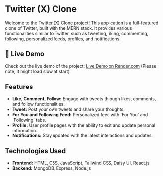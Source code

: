 # Twitter (X) Clone

<p>Welcome to the Twitter (X) Clone project! This application is a full-featured clone of Twitter, built with the MERN stack. It provides various functionalities similar to Twitter, such as tweeting, liking, commenting, following, personalized feeds, profiles, and notifications.</p>

<h2>🚀 Live Demo</h2>
<p>Check out the live demo of the project: <a href="https://twitter-clone-vrxk.onrender.com/">Live Demo on Render.com</a> (Please note, it might load slow at start)</p>

<h2>Features</h2>
<ul>
  <li><b>Like, Comment, Follow:</b> Engage with tweets through likes, comments, and follow functionalities.</li>
  <li><b>Tweet:</b> Post your own tweets and share your thoughts.</li>
  <li><b>For You and Following Feed:</b> Personalized feed with 'For You' and 'Following' tabs.</li>
  <li><b>Profile:</b> User profile pages with the ability to edit and update personal information.</li>
  <li><b>Notifications:</b> Stay updated with the latest interactions and updates.</li>
</ul>

<h2>Technologies Used</h2>
<ul>
  <li><b>Frontend:</b> HTML, CSS, JavaScript, Tailwind CSS, Daisy UI, React.js</li>
  <li><b>Backend:</b> MongoDB, Express, Node.js</li>
</ul>
